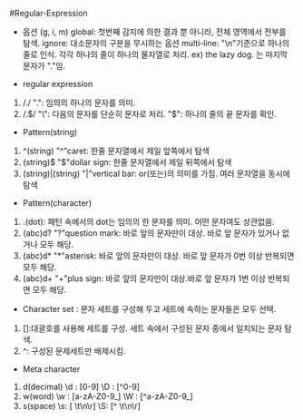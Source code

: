 #Regular-Expression

* 옵션 (g, i, m)
global: 첫번째 감지에 의한 결과 뿐 아니라, 전체 영역에서 전부를 탐색.
ignore: 대소문자의 구분을 무시하는 옵션
multi-line: "\n"기준으로 하나의 줄로 인식. 각각 하나의 줄이 하나의 물자열로 처리. ex) the lazy dog. 는 마지막 문자가 "."임.

* regular expression
1) /./ 
".": 임의의 하나의 문자를 의미.
2) /\.$/ 
"\": 다음의 문자를 단순히 문자로 처리.
"$": 하나의 줄의 끝 문자를 확인.

* Pattern(string)
1) ^(string)
"^"caret: 한줄 문자열에서 제일 앞쪽에서 탐색
2) (string)$
"$"dollar sign: 한줄 문자열에서 제일 뒤쪽에서 탐색
3) (string)|(string)
"|"vertical bar: or(또는)의 의미를 가짐. 여러 문자열을 동시에 탐색

* Pattern(character)
1) .(dot): 패턴 속에서의 dot는 임의의 한 문자를 의미. 어떤 문자여도 상관없음.
2) (abc)d?
"?"question mark: 바로 앞의 문자만이 대상. 바로 앞 문자가 있거나 없거나 모두 해당.
3) (abc)d*
"*"asterisk: 바로 앞의 문자만이 대상. 바로 앞 문자가 0번 이상 반복되면 모두 해당.
4) (abc)d+
"+"plus sign: 바로 앞의 문자만이 대상.바로 앞 문자가 1번 이상 반복되면 모두 해당. 

* Character set
: 문자 세트를 구성해 두고 세트에 속하는 문자들은 모두 선택.
1) []:대괄호를 사용해 세트를 구성. 세트 속에서 구성된 문자 중에서 일치되는 문자 탐색. 
2) ^: 구성된 문제세트만 배제시킴.

* Meta character
1) d(decimal)
\d : [0-9]
\D : [^0-9]
2) w(word)
\w : [a-zA-Z0-9_]
\W : [^a-zA-Z0-9_]
3) s(space)
\s: [ \t\n\r]
\S: [^ \t\n\r]

